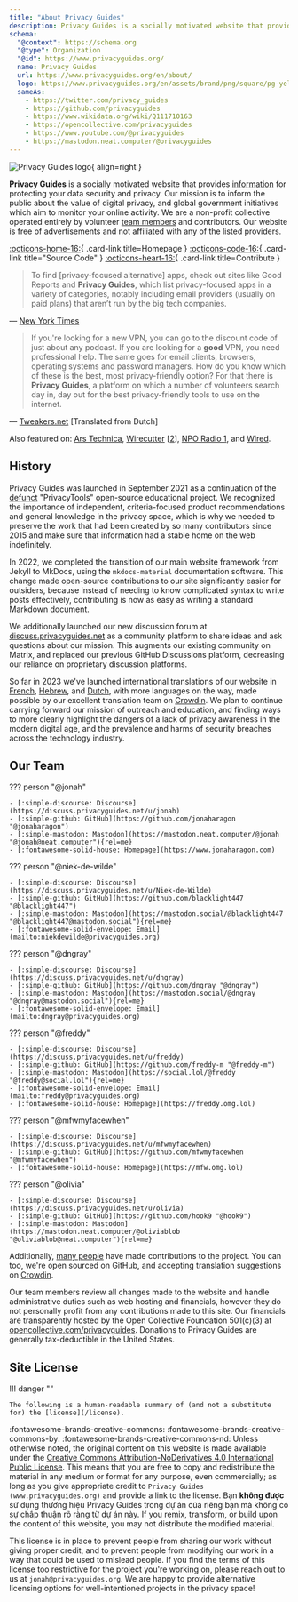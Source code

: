 ```yaml
---
title: "About Privacy Guides"
description: Privacy Guides is a socially motivated website that provides information for protecting your data security and privacy.
schema:
  "@context": https://schema.org
  "@type": Organization
  "@id": https://www.privacyguides.org/
  name: Privacy Guides
  url: https://www.privacyguides.org/en/about/
  logo: https://www.privacyguides.org/en/assets/brand/png/square/pg-yellow.png
  sameAs:
    - https://twitter.com/privacy_guides
    - https://github.com/privacyguides
    - https://www.wikidata.org/wiki/Q111710163
    - https://opencollective.com/privacyguides
    - https://www.youtube.com/@privacyguides
    - https://mastodon.neat.computer/@privacyguides
---
```


![Privacy Guides logo](../assets/brand/png/square/pg-yellow.png){ align=right }

**Privacy Guides** is a socially motivated website that provides [information](/kb) for protecting your data security and privacy. Our mission is to inform the public about the value of digital privacy, and global government initiatives which aim to monitor your online activity. We are a non-profit collective operated entirely by volunteer [team members](https://discuss.privacyguides.net/g/team) and contributors. Our website is free of advertisements and not affiliated with any of the listed providers.

[:octicons-home-16:](https://www.privacyguides.org/){ .card-link title=Homepage }
[:octicons-code-16:](https://github.com/privacyguides/privacyguides.org){ .card-link title="Source Code" }
[:octicons-heart-16:](donate.md){ .card-link title=Contribute }

> To find [privacy-focused alternative] apps, check out sites like Good Reports and **Privacy Guides**, which list privacy-focused apps in a variety of categories, notably including email providers (usually on paid plans) that aren’t run by the big tech companies.

— [New York Times](https://www.nytimes.com/wirecutter/guides/online-security-social-media-privacy/)

> If you're looking for a new VPN, you can go to the discount code of just about any podcast. If you are looking for a **good** VPN, you need professional help. The same goes for email clients, browsers, operating systems and password managers. How do you know which of these is the best, most privacy-friendly option? For that there is **Privacy Guides**, a platform on which a number of volunteers search day in, day out for the best privacy-friendly tools to use on the internet.

— [Tweakers.net](https://tweakers.net/reviews/10568/op-zoek-naar-privacyvriendelijke-tools-niek-de-wilde-van-privacy-guides.html) [Translated from Dutch]

Also featured on: [Ars Technica](https://arstechnica.com/gadgets/2022/02/is-firefox-ok/), [Wirecutter](https://www.nytimes.com/wirecutter/guides/practical-guide-to-securing-windows-pc/) [[2](https://www.nytimes.com/wirecutter/guides/practical-guide-to-securing-your-mac/)], [NPO Radio 1](https://www.nporadio1.nl/nieuws/binnenland/8eaff3a2-8b29-4f63-9b74-36d2b28b1fe1/ooit-online-eens-wat-doms-geplaatst-ga-jezelf-eens-googlen-en-kijk-dan-wat-je-tegenkomt), and [Wired](https://www.wired.com/story/firefox-mozilla-2022/).

## History

Privacy Guides was launched in September 2021 as a continuation of the [defunct](privacytools.md) "PrivacyTools" open-source educational project. We recognized the importance of independent, criteria-focused product recommendations and general knowledge in the privacy space, which is why we needed to preserve the work that had been created by so many contributors since 2015 and make sure that information had a stable home on the web indefinitely.

In 2022, we completed the transition of our main website framework from Jekyll to MkDocs, using the `mkdocs-material` documentation software. This change made open-source contributions to our site significantly easier for outsiders, because instead of needing to know complicated syntax to write posts effectively, contributing is now as easy as writing a standard Markdown document.

We additionally launched our new discussion forum at [discuss.privacyguides.net](https://discuss.privacyguides.net/) as a community platform to share ideas and ask questions about our mission. This augments our existing community on Matrix, and replaced our previous GitHub Discussions platform, decreasing our reliance on proprietary discussion platforms.

So far in 2023 we've launched international translations of our website in [French](/fr/), [Hebrew](/he/), and [Dutch](/nl/), with more languages on the way, made possible by our excellent translation team on [Crowdin](https://crowdin.com/project/privacyguides). We plan to continue carrying forward our mission of outreach and education, and finding ways to more clearly highlight the dangers of a lack of privacy awareness in the modern digital age, and the prevalence and harms of security breaches across the technology industry.

## Our Team

??? person "@jonah"

    - [:simple-discourse: Discourse](https://discuss.privacyguides.net/u/jonah)
    - [:simple-github: GitHub](https://github.com/jonaharagon "@jonaharagon")
    - [:simple-mastodon: Mastodon](https://mastodon.neat.computer/@jonah "@jonah@neat.computer"){rel=me}
    - [:fontawesome-solid-house: Homepage](https://www.jonaharagon.com)

??? person "@niek-de-wilde"

    - [:simple-discourse: Discourse](https://discuss.privacyguides.net/u/Niek-de-Wilde)
    - [:simple-github: GitHub](https://github.com/blacklight447 "@blacklight447")
    - [:simple-mastodon: Mastodon](https://mastodon.social/@blacklight447 "@blacklight447@mastodon.social"){rel=me}
    - [:fontawesome-solid-envelope: Email](mailto:niekdewilde@privacyguides.org)

??? person "@dngray"

    - [:simple-discourse: Discourse](https://discuss.privacyguides.net/u/dngray)
    - [:simple-github: GitHub](https://github.com/dngray "@dngray")
    - [:simple-mastodon: Mastodon](https://mastodon.social/@dngray "@dngray@mastodon.social"){rel=me}
    - [:fontawesome-solid-envelope: Email](mailto:dngray@privacyguides.org)

??? person "@freddy"

    - [:simple-discourse: Discourse](https://discuss.privacyguides.net/u/freddy)
    - [:simple-github: GitHub](https://github.com/freddy-m "@freddy-m")
    - [:simple-mastodon: Mastodon](https://social.lol/@freddy "@freddy@social.lol"){rel=me}
    - [:fontawesome-solid-envelope: Email](mailto:freddy@privacyguides.org)
    - [:fontawesome-solid-house: Homepage](https://freddy.omg.lol)

??? person "@mfwmyfacewhen"

    - [:simple-discourse: Discourse](https://discuss.privacyguides.net/u/mfwmyfacewhen)
    - [:simple-github: GitHub](https://github.com/mfwmyfacewhen "@mfwmyfacewhen")
    - [:fontawesome-solid-house: Homepage](https://mfw.omg.lol)

??? person "@olivia"

    - [:simple-discourse: Discourse](https://discuss.privacyguides.net/u/olivia)
    - [:simple-github: GitHub](https://github.com/hook9 "@hook9")
    - [:simple-mastodon: Mastodon](https://mastodon.neat.computer/@oliviablob "@oliviablob@neat.computer"){rel=me}

Additionally, [many people](https://github.com/privacyguides/privacyguides.org/graphs/contributors) have made contributions to the project. You can too, we're open sourced on GitHub, and accepting translation suggestions on [Crowdin](https://crowdin.com/project/privacyguides).

Our team members review all changes made to the website and handle administrative duties such as web hosting and financials, however they do not personally profit from any contributions made to this site. Our financials are transparently hosted by the Open Collective Foundation 501(c)(3) at [opencollective.com/privacyguides](https://opencollective.com/privacyguides). Donations to Privacy Guides are generally tax-deductible in the United States.

## Site License

!!! danger ""

    The following is a human-readable summary of (and not a substitute for) the [license](/license).

:fontawesome-brands-creative-commons: :fontawesome-brands-creative-commons-by: :fontawesome-brands-creative-commons-nd: Unless otherwise noted, the original content on this website is made available under the [Creative Commons Attribution-NoDerivatives 4.0 International Public License](https://github.com/privacyguides/privacyguides.org/blob/main/LICENSE). This means that you are free to copy and redistribute the material in any medium or format for any purpose, even commercially; as long as you give appropriate credit to `Privacy Guides (www.privacyguides.org)` and provide a link to the license. Bạn **không được** sử dụng thương hiệu Privacy Guides trong dự án của riêng bạn mà không có sự chấp thuận rõ ràng từ dự án này. If you remix, transform, or build upon the content of this website, you may not distribute the modified material.

This license is in place to prevent people from sharing our work without giving proper credit, and to prevent people from modifying our work in a way that could be used to mislead people. If you find the terms of this license too restrictive for the project you're working on, please reach out to us at `jonah@privacyguides.org`. We are happy to provide alternative licensing options for well-intentioned projects in the privacy space!
